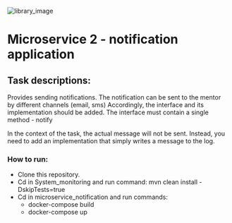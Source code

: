 ![library_image](https://cdn.icon-icons.com/icons2/1283/PNG/128/1497619898-jd24_85173.png)
# Microservice 2 - notification application

## Task descriptions:
Provides sending notifications. 
The notification can be sent to the mentor by different channels (email, sms)
Accordingly, the interface and its implementation should be added.
The interface must contain a single method - notify

In the context of the task, the actual message will not be sent.
Instead, you need to add an implementation that simply writes a message to the log.

### How to run:
* Clone this repository.
* Cd in System_monitoring and run command: mvn clean install -DskipTests=true
* Cd in microservice_notification and run commands:
  * docker-compose build
  * docker-compose up

